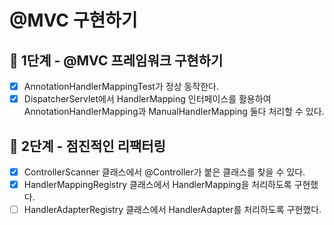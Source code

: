 # @MVC 구현하기

## 🚀 1단계 - @MVC 프레임워크 구현하기
- [x] AnnotationHandlerMappingTest가 정상 동작한다.
- [x] DispatcherServlet에서 HandlerMapping 인터페이스를 활용하여 AnnotationHandlerMapping과 ManualHandlerMapping 둘다 처리할 수 있다.

## 🚀 2단계 - 점진적인 리팩터링
- [x] ControllerScanner 클래스에서 @Controller가 붙은 클래스를 찾을 수 있다.
- [x]  HandlerMappingRegistry 클래스에서 HandlerMapping을 처리하도록 구현했다.
- [ ]  HandlerAdapterRegistry 클래스에서 HandlerAdapter를 처리하도록 구현했다.
